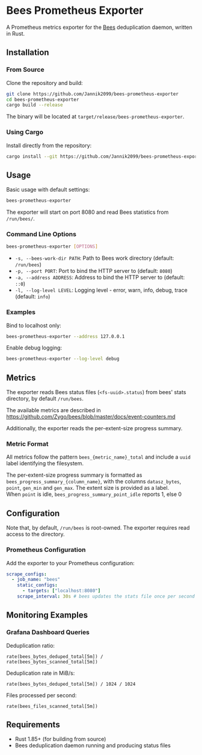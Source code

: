 # Bees Prometheus Exporter

A Prometheus metrics exporter for the [Bees](https://github.com/zygo/bees) deduplication daemon, written in Rust.

## Installation

### From Source

Clone the repository and build:

```bash
git clone https://github.com/Jannik2099/bees-prometheus-exporter
cd bees-prometheus-exporter
cargo build --release
```

The binary will be located at `target/release/bees-prometheus-exporter`.

### Using Cargo

Install directly from the repository:

```bash
cargo install --git https://github.com/Jannik2099/bees-prometheus-exporter
```

## Usage

Basic usage with default settings:

```bash
bees-prometheus-exporter
```

The exporter will start on port 8080 and read Bees statistics from `/run/bees/`.

### Command Line Options

```bash
bees-prometheus-exporter [OPTIONS]
```

- `-s, --bees-work-dir PATH`: Path to Bees work directory (default: `/run/bees`)
- `-p, --port PORT`: Port to bind the HTTP server to (default: `8080`)
- `-a, --address ADDRESS`: Address to bind the HTTP server to (default: `::0`)
- `-l, --log-level LEVEL`: Logging level - error, warn, info, debug, trace (default: `info`)

### Examples

Bind to localhost only:

```bash
bees-prometheus-exporter --address 127.0.0.1
```

Enable debug logging:

```bash
bees-prometheus-exporter --log-level debug
```

## Metrics

The exporter reads Bees status files (`<fs-uuid>.status`) from bees' stats directory, by default `/run/bees`.

The available metrics are described in https://github.com/Zygo/bees/blob/master/docs/event-counters.md

Additionally, the exporter reads the per-extent-size progress summary.

### Metric Format

All metrics follow the pattern `bees_{metric_name}_total` and include a `uuid` label identifying the filesystem.

The per-extent-size progress summary is formatted as `bees_progress_summary_{column_name}`, with the columns `datasz_bytes`, `point`, `gen_min` and `gen_max`. The extent size is provided as a label.  
When `point` is idle, `bees_progress_summary_point_idle` reports 1, else 0

## Configuration

Note that, by default, `/run/bees` is root-owned. The exporter requires read access to the directory.

### Prometheus Configuration

Add the exporter to your Prometheus configuration:

```yaml
scrape_configs:
  - job_name: "bees"
    static_configs:
      - targets: ["localhost:8080"]
    scrape_interval: 30s # bees updates the stats file once per second
```

## Monitoring Examples

### Grafana Dashboard Queries

Deduplication ratio:

```promql
rate(bees_bytes_deduped_total[5m]) / rate(bees_bytes_scanned_total[5m])
```

Deduplication rate in MiB/s:

```promql
rate(bees_bytes_deduped_total[5m]) / 1024 / 1024
```

Files processed per second:

```promql
rate(bees_files_scanned_total[5m])
```

## Requirements

- Rust 1.85+ (for building from source)
- Bees deduplication daemon running and producing status files
